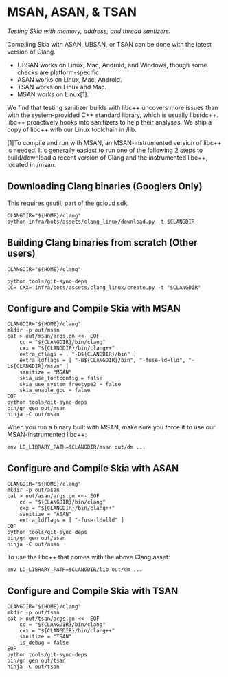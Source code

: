 MSAN, ASAN, & TSAN
==================

*Testing Skia with memory, address, and thread santizers.*

Compiling Skia with ASAN, UBSAN, or TSAN can be done with the latest version of Clang.

- UBSAN works on Linux, Mac, Android, and Windows, though some checks are platform-specific.
- ASAN works on Linux, Mac, Android.
- TSAN works on Linux and Mac.
- MSAN works on Linux[1].

We find that testing sanitizer builds with libc++ uncovers more issues than
with the system-provided C++ standard library, which is usually libstdc++.
libc++ proactively hooks into sanitizers to help their analyses.
We ship a copy of libc++ with our Linux toolchain in /lib.

[1]To compile and run with MSAN, an MSAN-instrumented version of libc++ is needed.
It's generally easiest to run one of the following 2 steps to build/download a recent version
of Clang and the instrumented libc++, located in /msan.

Downloading Clang binaries (Googlers Only)
------------------------------------------
This requires gsutil, part of the [gcloud sdk](https://cloud.google.com/sdk/downloads).

    CLANGDIR="${HOME}/clang"
    python infra/bots/assets/clang_linux/download.py -t $CLANGDIR

Building Clang binaries from scratch (Other users)
---------------------------

    CLANGDIR="${HOME}/clang"

    python tools/git-sync-deps
    CC= CXX= infra/bots/assets/clang_linux/create.py -t "$CLANGDIR"

Configure and Compile Skia with MSAN
------------------------------------

    CLANGDIR="${HOME}/clang"
    mkdir -p out/msan
    cat > out/msan/args.gn <<- EOF
        cc = "${CLANGDIR}/bin/clang"
        cxx = "${CLANGDIR}/bin/clang++"
        extra_cflags = [ "-B${CLANGDIR}/bin" ]
        extra_ldflags = [ "-B${CLANGDIR}/bin", "-fuse-ld=lld", "-L${CLANGDIR}/msan" ]
        sanitize = "MSAN"
        skia_use_fontconfig = false
        skia_use_system_freetype2 = false
        skia_enable_gpu = false
    EOF
    python tools/git-sync-deps
    bin/gn gen out/msan
    ninja -C out/msan

When you run a binary built with MSAN, make sure you force it to use our
MSAN-instrumented libc++:

    env LD_LIBRARY_PATH=$CLANGDIR/msan out/dm ...

Configure and Compile Skia with ASAN
------------------------------------

    CLANGDIR="${HOME}/clang"
    mkdir -p out/asan
    cat > out/asan/args.gn <<- EOF
        cc = "${CLANGDIR}/bin/clang"
        cxx = "${CLANGDIR}/bin/clang++"
        sanitize = "ASAN"
        extra_ldflags = [ "-fuse-ld=lld" ]
    EOF
    python tools/git-sync-deps
    bin/gn gen out/asan
    ninja -C out/asan


To use the libc++ that comes with the above Clang asset:

    env LD_LIBRARY_PATH=$CLANGDIR/lib out/dm ...

Configure and Compile Skia with TSAN
------------------------------------

    CLANGDIR="${HOME}/clang"
    mkdir -p out/tsan
    cat > out/tsan/args.gn <<- EOF
        cc = "${CLANGDIR}/bin/clang"
        cxx = "${CLANGDIR}/bin/clang++"
        sanitize = "TSAN"
        is_debug = false
    EOF
    python tools/git-sync-deps
    bin/gn gen out/tsan
    ninja -C out/tsan


